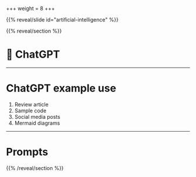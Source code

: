 +++
weight = 8
+++

{{% reveal/slide id="artificial-intelligence" %}}

{{% reveal/section %}}

# 🤖 ChatGPT

---

# ChatGPT example use

1. Review article
1. Sample code
1. Social media posts
1. Mermaid diagrams 

---

# Prompts


{{% /reveal/section %}}
